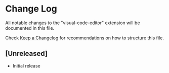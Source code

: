 # Change Log

All notable changes to the "visual-code-editor" extension will be documented in this file.

Check [Keep a Changelog](http://keepachangelog.com/) for recommendations on how to structure this file.

## [Unreleased]

- Initial release